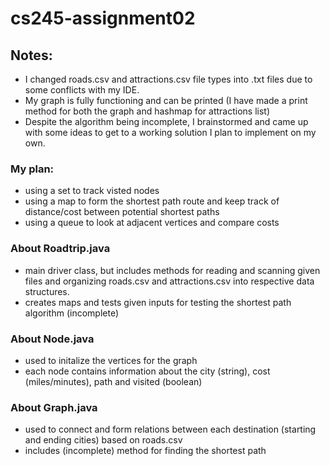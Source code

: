 # cs245-assignment02

## Notes: 
- I changed roads.csv and attractions.csv file types into .txt files due to some conflicts with my IDE.
- My graph is fully functioning and can be printed (I have made a print method for both the graph and hashmap for attractions list)
- Despite the algorithm being incomplete, I brainstormed and came up with some ideas to get to a working solution I plan to implement on my own. 

### My plan:
- using a set to track visted nodes
- using a map to form the shortest path route and keep track of distance/cost between potential shortest paths
- using a queue to look at adjacent vertices and compare costs


### About Roadtrip.java
- main driver class, but includes methods for reading and scanning given files and organizing roads.csv and attractions.csv into respective data structures.
- creates maps and tests given inputs for testing the shortest path algorithm (incomplete)

### About Node.java
- used to initalize the vertices for the graph
- each node contains information about the city (string), cost (miles/minutes), path and visited (boolean)

### About Graph.java
- used to connect and form relations between each destination (starting and ending cities) based on roads.csv
- includes (incomplete) method for finding the shortest path
